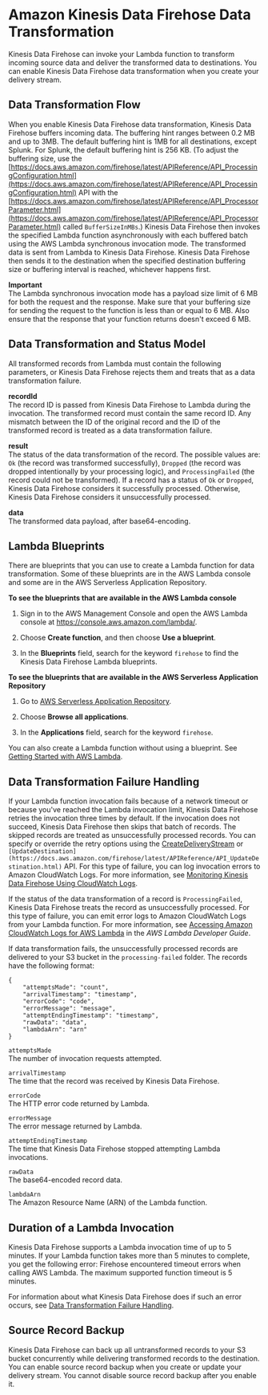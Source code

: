 # Amazon Kinesis Data Firehose Data Transformation<a name="data-transformation"></a>

Kinesis Data Firehose can invoke your Lambda function to transform incoming source data and deliver the transformed data to destinations\. You can enable Kinesis Data Firehose data transformation when you create your delivery stream\.

## Data Transformation Flow<a name="data-transformation-flow"></a>

When you enable Kinesis Data Firehose data transformation, Kinesis Data Firehose buffers incoming data\. The buffering hint ranges between 0\.2 MB and up to 3MB\. The default buffering hint is 1MB for all destinations, except Splunk\. For Splunk, the default buffering hint is 256 KB\. \(To adjust the buffering size, use the [https://docs.aws.amazon.com/firehose/latest/APIReference/API_ProcessingConfiguration.html](https://docs.aws.amazon.com/firehose/latest/APIReference/API_ProcessingConfiguration.html) API with the [https://docs.aws.amazon.com/firehose/latest/APIReference/API_ProcessorParameter.html](https://docs.aws.amazon.com/firehose/latest/APIReference/API_ProcessorParameter.html) called `BufferSizeInMBs`\.\) Kinesis Data Firehose then invokes the specified Lambda function asynchronously with each buffered batch using the AWS Lambda synchronous invocation mode\. The transformed data is sent from Lambda to Kinesis Data Firehose\. Kinesis Data Firehose then sends it to the destination when the specified destination buffering size or buffering interval is reached, whichever happens first\.

**Important**  
The Lambda synchronous invocation mode has a payload size limit of 6 MB for both the request and the response\. Make sure that your buffering size for sending the request to the function is less than or equal to 6 MB\. Also ensure that the response that your function returns doesn't exceed 6 MB\.

## Data Transformation and Status Model<a name="data-transformation-status-model"></a>

All transformed records from Lambda must contain the following parameters, or Kinesis Data Firehose rejects them and treats that as a data transformation failure\.

**recordId**  
The record ID is passed from Kinesis Data Firehose to Lambda during the invocation\. The transformed record must contain the same record ID\. Any mismatch between the ID of the original record and the ID of the transformed record is treated as a data transformation failure\.

**result**  
The status of the data transformation of the record\. The possible values are: `Ok` \(the record was transformed successfully\), `Dropped` \(the record was dropped intentionally by your processing logic\), and `ProcessingFailed` \(the record could not be transformed\)\. If a record has a status of `Ok` or `Dropped`, Kinesis Data Firehose considers it successfully processed\. Otherwise, Kinesis Data Firehose considers it unsuccessfully processed\.

**data**  
The transformed data payload, after base64\-encoding\.

## Lambda Blueprints<a name="lambda-blueprints"></a>

There are blueprints that you can use to create a Lambda function for data transformation\. Some of these blueprints are in the AWS Lambda console and some are in the AWS Serverless Application Repository\.

**To see the blueprints that are available in the AWS Lambda console**

1. Sign in to the AWS Management Console and open the AWS Lambda console at [https://console\.aws\.amazon\.com/lambda/](https://console.aws.amazon.com/lambda/)\.

1. Choose **Create function**, and then choose **Use a blueprint**\.

1. In the **Blueprints** field, search for the keyword `firehose` to find the Kinesis Data Firehose Lambda blueprints\.

**To see the blueprints that are available in the AWS Serverless Application Repository**

1. Go to [AWS Serverless Application Repository](https://aws.amazon.com/serverless/serverlessrepo)\.

1. Choose **Browse all applications**\.

1. In the **Applications** field, search for the keyword `firehose`\.

You can also create a Lambda function without using a blueprint\. See [Getting Started with AWS Lambda](https://docs.aws.amazon.com/lambda/latest/dg/getting-started.html)\.

## Data Transformation Failure Handling<a name="data-transformation-failure-handling"></a>

If your Lambda function invocation fails because of a network timeout or because you've reached the Lambda invocation limit, Kinesis Data Firehose retries the invocation three times by default\. If the invocation does not succeed, Kinesis Data Firehose then skips that batch of records\. The skipped records are treated as unsuccessfully processed records\. You can specify or override the retry options using the [CreateDeliveryStream](https://docs.aws.amazon.com/firehose/latest/APIReference/API_CreateDeliveryStream.html) or `[UpdateDestination](https://docs.aws.amazon.com/firehose/latest/APIReference/API_UpdateDestination.html)` API\. For this type of failure, you can log invocation errors to Amazon CloudWatch Logs\. For more information, see [Monitoring Kinesis Data Firehose Using CloudWatch Logs](monitoring-with-cloudwatch-logs.md)\.

If the status of the data transformation of a record is `ProcessingFailed`, Kinesis Data Firehose treats the record as unsuccessfully processed\. For this type of failure, you can emit error logs to Amazon CloudWatch Logs from your Lambda function\. For more information, see [Accessing Amazon CloudWatch Logs for AWS Lambda](https://docs.aws.amazon.com/lambda/latest/dg/monitoring-functions-logs.html) in the *AWS Lambda Developer Guide*\.

If data transformation fails, the unsuccessfully processed records are delivered to your S3 bucket in the `processing-failed` folder\. The records have the following format:

```
{
    "attemptsMade": "count",
    "arrivalTimestamp": "timestamp",
    "errorCode": "code",
    "errorMessage": "message",
    "attemptEndingTimestamp": "timestamp",
    "rawData": "data",
    "lambdaArn": "arn"
}
```

`attemptsMade`  
The number of invocation requests attempted\.

`arrivalTimestamp`  
The time that the record was received by Kinesis Data Firehose\.

`errorCode`  
The HTTP error code returned by Lambda\.

`errorMessage`  
The error message returned by Lambda\.

`attemptEndingTimestamp`  
The time that Kinesis Data Firehose stopped attempting Lambda invocations\.

`rawData`  
The base64\-encoded record data\.

`lambdaArn`  
The Amazon Resource Name \(ARN\) of the Lambda function\.

## Duration of a Lambda Invocation<a name="data-transformation-execution-duration"></a>

Kinesis Data Firehose supports a Lambda invocation time of up to 5 minutes\. If your Lambda function takes more than 5 minutes to complete, you get the following error: Firehose encountered timeout errors when calling AWS Lambda\. The maximum supported function timeout is 5 minutes\.

For information about what Kinesis Data Firehose does if such an error occurs, see [Data Transformation Failure Handling](#data-transformation-failure-handling)\.

## Source Record Backup<a name="data-transformation-source-record-backup"></a>

Kinesis Data Firehose can back up all untransformed records to your S3 bucket concurrently while delivering transformed records to the destination\. You can enable source record backup when you create or update your delivery stream\. You cannot disable source record backup after you enable it\.